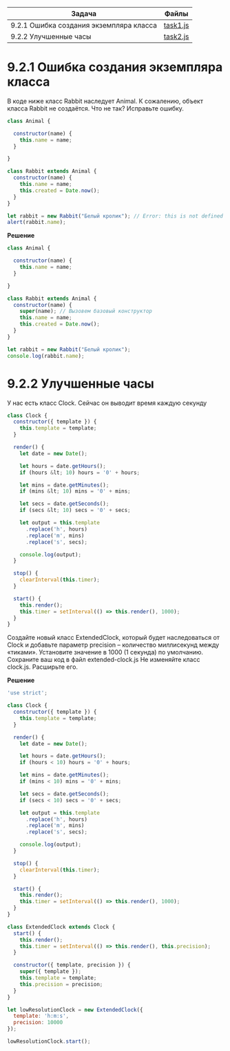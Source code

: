 | Задача | Файлы |
| --- | --- |
| 9.2.1 Ошибка создания экземпляра класса | [task1.js](task1.js) |
| 9.2.2 Улучшенные часы | [task2.js](task2.js) |

# 9.2.1 Ошибка создания экземпляра класса
В коде ниже класс Rabbit наследует Animal.
К сожалению, объект класса Rabbit не создаётся. Что не так? Исправьте ошибку.
```javascript
class Animal {

  constructor(name) {
    this.name = name;
  }

}

class Rabbit extends Animal {
  constructor(name) {
    this.name = name;
    this.created = Date.now();
  }
}

let rabbit = new Rabbit("Белый кролик"); // Error: this is not defined
alert(rabbit.name);
```

**Решение**
```javascript
class Animal {

  constructor(name) {
    this.name = name;
  }

}

class Rabbit extends Animal {
  constructor(name) {
    super(name); // Вызовем базовый конструктор
    this.name = name;
    this.created = Date.now();
  }
}

let rabbit = new Rabbit("Белый кролик");
console.log(rabbit.name);
```

# 9.2.2 Улучшенные часы
У нас есть класс Clock. Сейчас он выводит время каждую секунду
```javascript
class Clock {
  constructor({ template }) {
    this.template = template;
  }

  render() {
    let date = new Date();

    let hours = date.getHours();
    if (hours &lt; 10) hours = '0' + hours;

    let mins = date.getMinutes();
    if (mins &lt; 10) mins = '0' + mins;

    let secs = date.getSeconds();
    if (secs &lt; 10) secs = '0' + secs;

    let output = this.template
      .replace('h', hours)
      .replace('m', mins)
      .replace('s', secs);

    console.log(output);
  }

  stop() {
    clearInterval(this.timer);
  }

  start() {
    this.render();
    this.timer = setInterval(() => this.render(), 1000);
  }
}
```
Создайте новый класс ExtendedClock, который будет наследоваться от Clock и добавьте параметр precision – количество миллисекунд между «тиками». Установите значение в 1000 (1 секунда) по умолчанию.
Сохраните ваш код в файл extended-clock.js
Не изменяйте класс clock.js. Расширьте его.

**Решение**
```javascript
'use strict';

class Clock {
  constructor({ template }) {
    this.template = template;
  }

  render() {
    let date = new Date();

    let hours = date.getHours();
    if (hours < 10) hours = '0' + hours;

    let mins = date.getMinutes();
    if (mins < 10) mins = '0' + mins;

    let secs = date.getSeconds();
    if (secs < 10) secs = '0' + secs;

    let output = this.template
      .replace('h', hours)
      .replace('m', mins)
      .replace('s', secs);

    console.log(output);
  }

  stop() {
    clearInterval(this.timer);
  }

  start() {
    this.render();
    this.timer = setInterval(() => this.render(), 1000);
  }
}

class ExtendedClock extends Clock {
  start() {
    this.render();
    this.timer = setInterval(() => this.render(), this.precision);
  }

  constructor({ template, precision }) {
    super({ template });
    this.template = template;
    this.precision = precision;
  }
}

let lowResolutionClock = new ExtendedClock({
  template: 'h:m:s',
  precision: 10000
});

lowResolutionClock.start();
```

